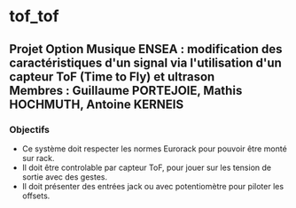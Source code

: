 # tof_tof  

Projet Option Musique ENSEA : modification des caractéristiques d'un signal via l'utilisation d'un capteur ToF (Time to Fly) et ultrason  
Membres : Guillaume PORTEJOIE, Mathis HOCHMUTH, Antoine KERNEIS
----------
### Objectifs

* Ce système doit respecter les normes Eurorack pour pouvoir être monté sur rack. 
* Il doit être controlable par capteur ToF, pour jouer sur les tension de sortie avec des gestes.
* Il doit présenter des entrées jack ou avec potentiomètre pour piloter les offsets.

